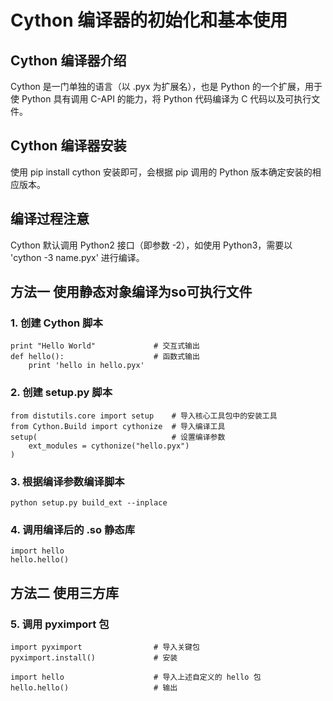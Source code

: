 # Cython 编译器的初始化和基本使用

## Cython 编译器介绍
Cython 是一门单独的语言（以 .pyx 为扩展名），也是 Python 的一个扩展，用于使 Python 具有调用 C-API 的能力，将 Python 代码编译为 C 代码以及可执行文件。

## Cython 编译器安装
使用 pip install cython 安装即可，会根据 pip 调用的 Python 版本确定安装的相应版本。

## 编译过程注意
Cython 默认调用 Python2 接口（即参数 -2），如使用 Python3，需要以 'cython -3 name.pyx' 进行编译。

## 方法一 使用静态对象编译为so可执行文件
### 1. 创建 Cython 脚本
``` cython
print "Hello World"             # 交互式输出
def hello():                    # 函数式输出
    print 'hello in hello.pyx'
```

### 2. 创建 setup.py 脚本
``` cython
from distutils.core import setup    # 导入核心工具包中的安装工具
from Cython.Build import cythonize  # 导入编译工具
setup(                              # 设置编译参数
    ext_modules = cythonize("hello.pyx")
)
```

### 3. 根据编译参数编译脚本
``` cython
python setup.py build_ext --inplace
```

### 4. 调用编译后的 .so 静态库
``` cython
import hello
hello.hello()
```

## 方法二 使用三方库
### 5. 调用 pyximport 包
``` cython
import pyximport                # 导入关键包
pyximport.install()             # 安装

import hello                    # 导入上述自定义的 hello 包
hello.hello()                   # 输出
```
